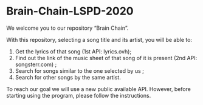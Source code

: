 # Brain-Chain-LSPD-2020

We welcome you to our repository “Brain Chain”. 

With this repository, selecting a song title and its artist, you will be able to:

1) Get the lyrics of that song (1st API: lyrics.ovh);
2) Find out the link of the music sheet of that song of it is present (2nd API: songsterr.com) ;
3) Search for songs similar to the one selected by us ;
4) Search for other songs by the same artist.

To reach our goal we will use a new public available API.
However, before starting using the program, please follow the instructions.
